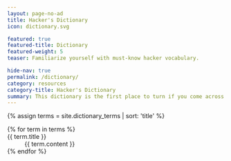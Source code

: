 ```yaml
---
layout: page-no-ad
title: Hacker's Dictionary
icon: dictionary.svg

featured: true
featured-title: Dictionary
featured-weight: 5
teaser: Familiarize yourself with must-know hacker vocabulary.

hide-nav: true
permalink: /dictionary/
category: resources
category-title: Hacker's Dictionary
summary: This dictionary is the first place to turn if you come across a hacking-related word you don't understand and want to learn exactly what it means.
---
```

{% assign terms = site.dictionary_terms | sort: 'title' %}
<div class="dictionary">
  <dl>
  {% for term in terms %}
    <dt>{{ term.title }}</dt>
    <dd>{{ term.content }}</dd>
  {% endfor %}
  </dl>
</div>
